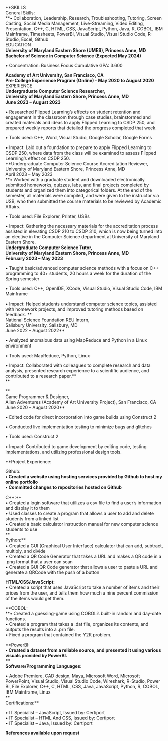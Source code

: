 **SKILLS  
General Skills:  
**• Collaboration, Leadership, Research, Troubleshooting, Tutoring, Screen Casting, Social Media Management, Live-Streaming, Video Editing, Presentation, C++, C, HTML, CSS, JavaScript, Python, Java, R, COBOL, IBM Mainframe, Timesheets, PowerBI, Visual Studio, Visual Studio Code, R-Studio, Excel, Github  
EDUCATION   
**University of Maryland Eastern Shore (UMES), Princess Anne, MD  
Bachelor of Science in Computer Science (Expected May 2024)**

• Concentration: Business Focus Cumulative GPA: 3.600

**Academy of Art University, San Francisco, CA  
Pre-College Experience Program (Online) - May 2020 to August 2020**  
EXPERIENCE   
**Undergraduate Computer Science Researcher,   
University of Maryland Eastern Shore, Princess Anne, MD  
June 2023 – August 2023**

• Researched Flipped Learning’s effects on student retention and engagement in the classroom through case studies, brainstormed and created materials and ideas to apply Flipped Learning to CSDP 250, and prepared weekly reports that detailed the progress completed that week.

• Tools used: C++, Word, Visual Studio, Google Scholar, Google Forms

• Impact: Laid out a foundation to prepare to apply Flipped Learning to CSDP 250, where data from the class will be examined to assess Flipped Learning’s effect on CSDP 250.  
**Undergraduate Computer Science Course Accreditation Reviewer,   
University of Maryland Eastern Shore, Princess Anne, MD   
April 2023 – May 2023  
**• Worked with a graduate student and downloaded electronically submitted homeworks, quizzes, labs, and final projects completed by students and organized them into categorical folders. At the end of the semester, all materials were compiled, and were given to the instructor via USB, who then submitted the course materials to be reviewed by Academic Affairs.

• Tools used: File Explorer, Printer, USBs

• Impact: Gathering the necessary materials for the accreditation process assisted in elevating CSDP 210 to CSDP 310, which is now being turned into an elective in the Computer Science department at University of Maryland Eastern Shore.  
**Undergraduate Computer Science Tutor,   
University of Maryland Eastern Shore, Princess Anne, MD   
February 2023 – May 2023**

• Taught basic/advanced computer science methods with a focus on C++ programming to 40+ students, 20 hours a week for the duration of the Spring semester

• Tools used: C++, OpenIDE, XCode, Visual Studio, Visual Studio Code, IBM Mainframe

• Impact: Helped students understand computer science topics, assisted with homework projects, and improved tutoring methods based on feedback. **  
National Science Foundation REU Intern,   
Salisbury University, Salisbury, MD   
June 2022 – August 2022**

• Analyzed anomalous data using MapReduce and Python in a Linux environment

• Tools used: MapReduce, Python, Linux

• Impact: Collaborated with colleagues to complete research and data analysis, presented research experience to a scientific audience, and contributed to a research paper.**  
**

**  
Game Programmer & Designer,   
Alien Adventures (Academy of Art University Project), San Francisco, CA  
June 2020 – August 2020**

• Edited code for direct incorporation into game builds using Construct 2

• Conducted live implementation testing to minimize bugs and glitches

• Tools used: Construct 2

• Impact: Contributed to game development by editing code, testing implementations, and utilizing professional design tools.

**Project Experience:  
  
Github:  
**• Created a website using hosting services provided by Github to host my online portfolio  
• Committed changes to repositories hosted on Github**  
  
C++:**   
• Created a login software that utilizes a csv file to find a user’s information and display it to them  
• Used classes to create a program that allows a user to add and delete students from a linked list  
• Created a basic calculator instruction manual for new computer science students to use  
**  
Python:**  
• Created a GUI (Graphical User Interface) calculator that can add, subtract, multiply, and divide  
• Created a QR Code Generator that takes a URL and makes a QR code in a .png format that a user can scan  
• Created a GUI QR Code generator that allows a user to paste a URL and generate a QRCode with the push of a button  
  
**HTML/CSS/JavaScript:**  
• Created a script that uses JavaScript to take a number of items and their prices from the user, and tells them how much a nine percent commission of the items would get them.  
  
**COBOL:  
**• Created a guessing-game using COBOL’s built-in random and day-date functions.  
• Created a program that takes a .dat file, organizes its contents, and outputs the results into a .prn file.  
• Fixed a program that contained the Y2K problem.  
  
**PowerBI:  
**• Created a dataset from a reliable source, and presented it using various visuals provided by PowerBI.  
**  
Software/Programming Languages:**

• Adobe Premiere, CAD design, Maya, Microsoft Word, Microsoft PowerPoint, Visual Studio, Visual Studio Code, Wireshark, R-Studio, Power BI, File Explorer, C++, C, HTML, CSS, Java, JavaScript, Python, R, COBOL, IBM Mainframe, Linux  
**  
Certifications:**

• IT Specialist – JavaScript, Issued by: Certiport  
• IT Specialist – HTML And CSS, Issued by: Certiport  
• IT Specialist – Java, Issued by: Certiport

**References available upon request**
